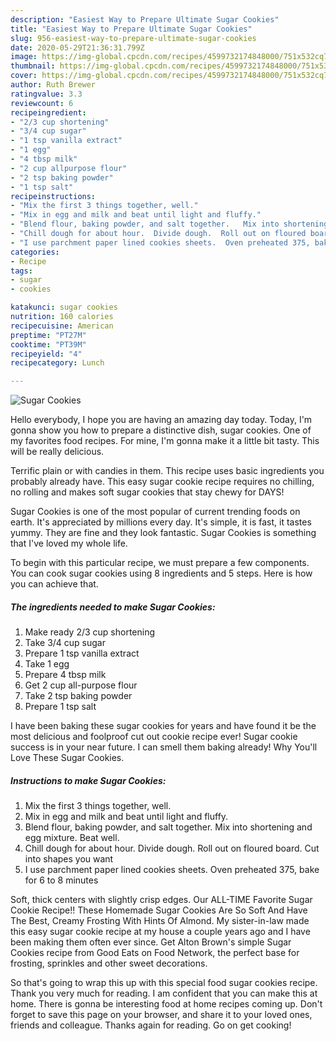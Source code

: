 ```yaml
---
description: "Easiest Way to Prepare Ultimate Sugar Cookies"
title: "Easiest Way to Prepare Ultimate Sugar Cookies"
slug: 956-easiest-way-to-prepare-ultimate-sugar-cookies
date: 2020-05-29T21:36:31.799Z
image: https://img-global.cpcdn.com/recipes/4599732174848000/751x532cq70/sugar-cookies-recipe-main-photo.jpg
thumbnail: https://img-global.cpcdn.com/recipes/4599732174848000/751x532cq70/sugar-cookies-recipe-main-photo.jpg
cover: https://img-global.cpcdn.com/recipes/4599732174848000/751x532cq70/sugar-cookies-recipe-main-photo.jpg
author: Ruth Brewer
ratingvalue: 3.3
reviewcount: 6
recipeingredient:
- "2/3 cup shortening"
- "3/4 cup sugar"
- "1 tsp vanilla extract"
- "1 egg"
- "4 tbsp milk"
- "2 cup allpurpose flour"
- "2 tsp baking powder"
- "1 tsp salt"
recipeinstructions:
- "Mix the first 3 things together, well."
- "Mix in egg and milk and beat until light and fluffy."
- "Blend flour, baking powder, and salt together.   Mix into shortening and egg mixture.   Beat well."
- "Chill dough for about hour.  Divide dough.  Roll out on floured board.  Cut into shapes you want"
- "I use parchment paper lined cookies sheets.  Oven preheated 375, bake for 6 to 8 minutes"
categories:
- Recipe
tags:
- sugar
- cookies

katakunci: sugar cookies 
nutrition: 160 calories
recipecuisine: American
preptime: "PT27M"
cooktime: "PT39M"
recipeyield: "4"
recipecategory: Lunch

---
```



![Sugar Cookies](https://img-global.cpcdn.com/recipes/4599732174848000/751x532cq70/sugar-cookies-recipe-main-photo.jpg)

Hello everybody, I hope you are having an amazing day today. Today, I'm gonna show you how to prepare a distinctive dish, sugar cookies. One of my favorites food recipes. For mine, I'm gonna make it a little bit tasty. This will be really delicious.

Terrific plain or with candies in them. This recipe uses basic ingredients you probably already have. This easy sugar cookie recipe requires no chilling, no rolling and makes soft sugar cookies that stay chewy for DAYS!

Sugar Cookies is one of the most popular of current trending foods on earth. It's appreciated by millions every day. It's simple, it is fast, it tastes yummy. They are fine and they look fantastic. Sugar Cookies is something that I've loved my whole life.


To begin with this particular recipe, we must prepare a few components. You can cook sugar cookies using 8 ingredients and 5 steps. Here is how you can achieve that.

<!--inarticleads1-->

##### The ingredients needed to make Sugar Cookies:

1. Make ready 2/3 cup shortening
1. Take 3/4 cup sugar
1. Prepare 1 tsp vanilla extract
1. Take 1 egg
1. Prepare 4 tbsp milk
1. Get 2 cup all-purpose flour
1. Take 2 tsp baking powder
1. Prepare 1 tsp salt


I have been baking these sugar cookies for years and have found it be the most delicious and foolproof cut out cookie recipe ever! Sugar cookie success is in your near future. I can smell them baking already! Why You&#39;ll Love These Sugar Cookies. 

<!--inarticleads2-->

##### Instructions to make Sugar Cookies:

1. Mix the first 3 things together, well.
1. Mix in egg and milk and beat until light and fluffy.
1. Blend flour, baking powder, and salt together.   Mix into shortening and egg mixture.   Beat well.
1. Chill dough for about hour.  Divide dough.  Roll out on floured board.  Cut into shapes you want
1. I use parchment paper lined cookies sheets.  Oven preheated 375, bake for 6 to 8 minutes


Soft, thick centers with slightly crisp edges. Our ALL-TIME Favorite Sugar Cookie Recipe!! These Homemade Sugar Cookies Are So Soft And Have The Best, Creamy Frosting With Hints Of Almond. My sister-in-law made this easy sugar cookie recipe at my house a couple years ago and I have been making them often ever since. Get Alton Brown&#39;s simple Sugar Cookies recipe from Good Eats on Food Network, the perfect base for frosting, sprinkles and other sweet decorations. 

So that's going to wrap this up with this special food sugar cookies recipe. Thank you very much for reading. I am confident that you can make this at home. There is gonna be interesting food at home recipes coming up. Don't forget to save this page on your browser, and share it to your loved ones, friends and colleague. Thanks again for reading. Go on get cooking!
